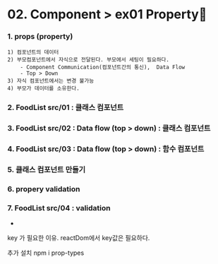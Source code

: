 # 02. Component > ex01 Property🤢

### 1. props (property)
    1) 컴포넌트의 데이터
    2) 부모컴포넌트에서 자식으로 전달된다. 부모에서 세팅이 필요하다.
        - Component Communication(컴포넌트간의 통신),  Data Flow
        - Top > Down
    3) 자식 컴포넌트에서는 변경 불가능
    4) 부모가 데이터를 소유한다. 

### 2. FoodList src/01  : 클래스 컴포넌트
### 3. FoodList src/02 :  Data flow (top > down) : 클래스 컴포넌트 
### 4. FoodList src/03 :  Data flow (top > down) : 함수 컴포넌트 
### 5. 클래스 컴포넌트 만들기
### 6. propery validation
### 7. FoodList src/04 : validation



*
key 가 필요한 이유.
reactDom에서 key값은 필요하다. 


추가 설치
npm i prop-types 